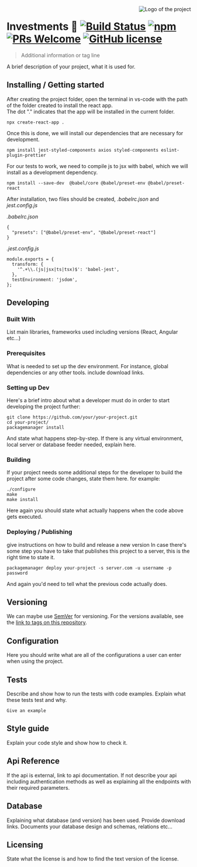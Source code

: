 <img src="./images/logo.sample.png" alt="Logo of the project" align="right">

# Investments :rocket: [![Build Status](https://img.shields.io/travis/npm/npm/latest.svg?style=flat-square)](https://travis-ci.org/npm/npm) [![npm](https://img.shields.io/npm/v/npm.svg?style=flat-square)](https://www.npmjs.com/package/npm) [![PRs Welcome](https://img.shields.io/badge/PRs-welcome-brightgreen.svg?style=flat-square)](http://makeapullrequest.com) [![GitHub license](https://img.shields.io/badge/license-MIT-blue.svg?style=flat-square)](https://github.com/your/your-project/blob/master/LICENSE)
> Additional information or tag line

A brief description of your project, what it is used for.

## Installing / Getting started

After creating the project folder, open the terminal in vs-code with the path of the folder created to install the react app. <br>
The dot "." indicates that the app will be installed in the current folder.

```shell
npx create-react-app .
```

Once this is done, we will install our dependencies that are necessary for development.

```shell
npm install jest-styled-components axios styled-components eslint-plugin-prettier
```

For our tests to work, we need to compile js to jsx with babel, which we will install as a development dependency.

```shell
npm install --save-dev  @babel/core @babel/preset-env @babel/preset-react
```

After installation, two files should be created, *.babelrc.json* and *jest.config.js*

*.babelrc.json*
```shell
{
  "presets": ["@babel/preset-env", "@babel/preset-react"]
}
```

*.jest.config.js*
```shell
module.exports = {
  transform: {
    '^.+\\.(js|jsx|ts|tsx)$': 'babel-jest',
  },
  testEnvironment: 'jsdom',
};

```

## Developing

### Built With
List main libraries, frameworks used including versions (React, Angular etc...)

### Prerequisites
What is needed to set up the dev environment. For instance, global dependencies or any other tools. include download links.


### Setting up Dev

Here's a brief intro about what a developer must do in order to start developing
the project further:

```shell
git clone https://github.com/your/your-project.git
cd your-project/
packagemanager install
```

And state what happens step-by-step. If there is any virtual environment, local server or database feeder needed, explain here.

### Building

If your project needs some additional steps for the developer to build the
project after some code changes, state them here. for example:

```shell
./configure
make
make install
```

Here again you should state what actually happens when the code above gets
executed.

### Deploying / Publishing
give instructions on how to build and release a new version
In case there's some step you have to take that publishes this project to a
server, this is the right time to state it.

```shell
packagemanager deploy your-project -s server.com -u username -p password
```

And again you'd need to tell what the previous code actually does.

## Versioning

We can maybe use [SemVer](http://semver.org/) for versioning. For the versions available, see the [link to tags on this repository](/tags).


## Configuration

Here you should write what are all of the configurations a user can enter when using the project.

## Tests

Describe and show how to run the tests with code examples.
Explain what these tests test and why.

```shell
Give an example
```

## Style guide

Explain your code style and show how to check it.

## Api Reference

If the api is external, link to api documentation. If not describe your api including authentication methods as well as explaining all the endpoints with their required parameters.


## Database

Explaining what database (and version) has been used. Provide download links.
Documents your database design and schemas, relations etc...

## Licensing

State what the license is and how to find the text version of the license.
